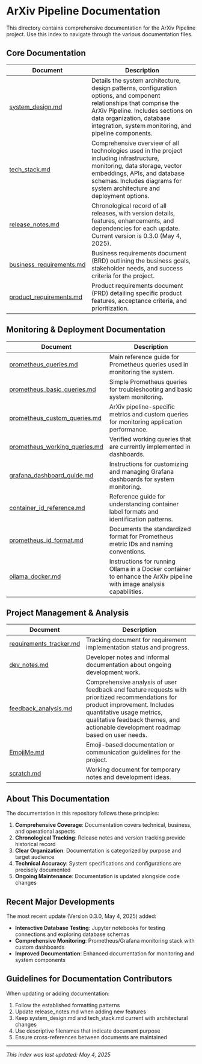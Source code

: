 # ArXiv Pipeline Documentation

This directory contains comprehensive documentation for the ArXiv Pipeline project. Use this index to navigate through the various documentation files.

## Core Documentation

| Document | Description |
|----------|-------------|
| [system_design.md](./system_design.md) | Details the system architecture, design patterns, configuration options, and component relationships that comprise the ArXiv Pipeline. Includes sections on data organization, database integration, system monitoring, and pipeline components. |
| [tech_stack.md](./tech_stack.md) | Comprehensive overview of all technologies used in the project including infrastructure, monitoring, data storage, vector embeddings, APIs, and database schemas. Includes diagrams for system architecture and deployment options. |
| [release_notes.md](./release_notes.md) | Chronological record of all releases, with version details, features, enhancements, and dependencies for each update. Current version is 0.3.0 (May 4, 2025). |
| [business_requirements.md](./business_requirements.md) | Business requirements document (BRD) outlining the business goals, stakeholder needs, and success criteria for the project. |
| [product_requirements.md](./product_requirements.md) | Product requirements document (PRD) detailing specific product features, acceptance criteria, and prioritization. |

## Monitoring & Deployment Documentation

| Document | Description |
|----------|-------------|
| [prometheus_queries.md](./prometheus_queries.md) | Main reference guide for Prometheus queries used in monitoring the system. |
| [prometheus_basic_queries.md](./prometheus_basic_queries.md) | Simple Prometheus queries for troubleshooting and basic system monitoring. |
| [prometheus_custom_queries.md](./prometheus_custom_queries.md) | ArXiv pipeline-specific metrics and custom queries for monitoring application performance. |
| [prometheus_working_queries.md](./prometheus_working_queries.md) | Verified working queries that are currently implemented in dashboards. |
| [grafana_dashboard_guide.md](./grafana_dashboard_guide.md) | Instructions for customizing and managing Grafana dashboards for system monitoring. |
| [container_id_reference.md](./container_id_reference.md) | Reference guide for understanding container label formats and identification patterns. |
| [prometheus_id_format.md](./prometheus_id_format.md) | Documents the standardized format for Prometheus metric IDs and naming conventions. |
| [ollama_docker.md](./ollama_docker.md) | Instructions for running Ollama in a Docker container to enhance the ArXiv pipeline with image analysis capabilities. |

## Project Management & Analysis

| Document | Description |
|----------|-------------|
| [requirements_tracker.md](./requirements_tracker.md) | Tracking document for requirement implementation status and progress. |
| [dev_notes.md](./dev_notes.md) | Developer notes and informal documentation about ongoing development work. |
| [feedback_analysis.md](./feedback_analysis.md) | Comprehensive analysis of user feedback and feature requests with prioritized recommendations for product improvement. Includes quantitative usage metrics, qualitative feedback themes, and actionable development roadmap based on user needs. |
| [EmojiMe.md](./EmojiMe.md) | Emoji-based documentation or communication guidelines for the project. |
| [scratch.md](./scratch.md) | Working document for temporary notes and development ideas. |

## About This Documentation

The documentation in this repository follows these principles:

1. **Comprehensive Coverage**: Documentation covers technical, business, and operational aspects
2. **Chronological Tracking**: Release notes and version tracking provide historical record
3. **Clear Organization**: Documentation is categorized by purpose and target audience
4. **Technical Accuracy**: System specifications and configurations are precisely documented
5. **Ongoing Maintenance**: Documentation is updated alongside code changes

## Recent Major Developments

The most recent update (Version 0.3.0, May 4, 2025) added:

- **Interactive Database Testing**: Jupyter notebooks for testing connections and exploring database schemas
- **Comprehensive Monitoring**: Prometheus/Grafana monitoring stack with custom dashboards
- **Improved Documentation**: Enhanced documentation for monitoring and system components

## Guidelines for Documentation Contributors

When updating or adding documentation:

1. Follow the established formatting patterns
2. Update release_notes.md when adding new features
3. Keep system_design.md and tech_stack.md current with architectural changes
4. Use descriptive filenames that indicate document purpose
5. Ensure cross-references between documents are maintained

---

*This index was last updated: May 4, 2025*
